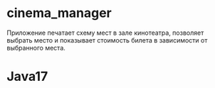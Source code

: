 # cinema_manager
Приложение печатает схему мест в зале кинотеатра, позволяет выбрать место и показывает стоимость билета в зависимости от выбранного места.
# Java17 

